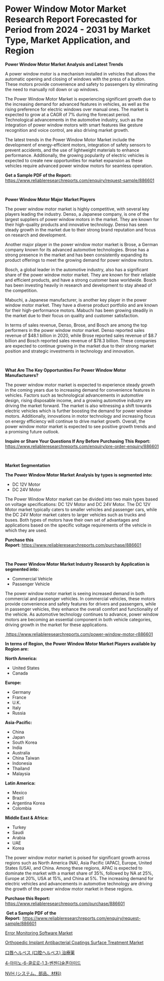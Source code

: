 <p><h1>Power Window Motor Market Research Report Forecasted for Period from 2024 -  2031 by Market Type, Market Application, and Region</h1></p><p><strong>Power Window Motor Market Analysis and Latest Trends</strong></p>
<p><p>A power window motor is a mechanism installed in vehicles that allows the automatic opening and closing of windows with the press of a button. These motors provide convenience and safety to passengers by eliminating the need to manually roll down or up windows.</p><p>The Power Window Motor Market is experiencing significant growth due to the increasing demand for advanced features in vehicles, as well as the rising preference for electric windows over manual ones. The market is expected to grow at a CAGR of 7% during the forecast period. Technological advancements in the automotive industry, such as the integration of power window motors with smart features like gesture recognition and voice control, are also driving market growth.</p><p>The latest trends in the Power Window Motor Market include the development of energy-efficient motors, integration of safety sensors to prevent accidents, and the use of lightweight materials to enhance performance. Additionally, the growing popularity of electric vehicles is expected to create new opportunities for market expansion as these vehicles require advanced power window motors for seamless operation.</p></p>
<p><strong>Get a Sample PDF of the Report:&nbsp;</strong> <a href="https://www.reliableresearchreports.com/enquiry/request-sample/886601">https://www.reliableresearchreports.com/enquiry/request-sample/886601</a></p>
<p>&nbsp;</p>
<p><strong>Power Window Motor Major Market Players</strong></p>
<p><p>The power window motor market is highly competitive, with several key players leading the industry. Denso, a Japanese company, is one of the largest suppliers of power window motors in the market. They are known for their high-quality products and innovative technology. Denso has seen steady growth in the market due to their strong brand reputation and focus on research and development.</p><p>Another major player in the power window motor market is Brose, a German company known for its advanced automotive technologies. Brose has a strong presence in the market and has been consistently expanding its product offerings to meet the growing demand for power window motors.</p><p>Bosch, a global leader in the automotive industry, also has a significant share of the power window motor market. They are known for their reliable and efficient products, and have a strong customer base worldwide. Bosch has been investing heavily in research and development to stay ahead of the competition.</p><p>Mabuchi, a Japanese manufacturer, is another key player in the power window motor market. They have a diverse product portfolio and are known for their high-performance motors. Mabuchi has been growing steadily in the market due to their focus on quality and customer satisfaction.</p><p>In terms of sales revenue, Denso, Brose, and Bosch are among the top performers in the power window motor market. Denso reported sales revenue of $48.1 billion in 2020, while Brose reported sales revenue of $8.7 billion and Bosch reported sales revenue of $78.3 billion. These companies are expected to continue growing in the market due to their strong market position and strategic investments in technology and innovation.</p></p>
<p>&nbsp;</p>
<p><strong>What Are The Key Opportunities For Power Window Motor Manufacturers?</strong></p>
<p><p>The power window motor market is expected to experience steady growth in the coming years due to increasing demand for convenience features in vehicles. Factors such as technological advancements in automotive design, rising disposable income, and a growing automotive industry are driving the market forward. The market is also witnessing a shift towards electric vehicles which is further boosting the demand for power window motors. Additionally, innovations in motor technology and increasing focus on energy efficiency will continue to drive market growth. Overall, the power window motor market is expected to see positive growth trends and a promising future outlook.</p></p>
<p><strong>Inquire or Share Your Questions If Any Before Purchasing This Report:</strong> <a href="https://www.reliableresearchreports.com/enquiry/pre-order-enquiry/886601">https://www.reliableresearchreports.com/enquiry/pre-order-enquiry/886601</a></p>
<p>&nbsp;</p>
<p><strong>Market Segmentation</strong></p>
<p><strong>The Power Window Motor Market Analysis by types is segmented into:</strong></p>
<p><ul><li>DC 12V Motor</li><li>DC 24V Motor</li></ul></p>
<p><p>The Power Window Motor market can be divided into two main types based on voltage specifications: DC 12V Motor and DC 24V Motor. The DC 12V Motor market typically caters to smaller vehicles and passenger cars, while the DC 24V Motor market caters to larger vehicles such as trucks and buses. Both types of motors have their own set of advantages and applications based on the specific voltage requirements of the vehicle in which they are used.</p></p>
<p><strong>Purchase this Report:&nbsp;</strong><a href="https://www.reliableresearchreports.com/purchase/886601">https://www.reliableresearchreports.com/purchase/886601</a></p>
<p>&nbsp;</p>
<p><strong>The Power Window Motor Market Industry Research by Application is segmented into:</strong></p>
<p><ul><li>Commercial Vehicle</li><li>Passenger Vehicle</li></ul></p>
<p><p>The power window motor market is seeing increased demand in both commercial and passenger vehicles. In commercial vehicles, these motors provide convenience and safety features for drivers and passengers, while in passenger vehicles, they enhance the overall comfort and functionality of the vehicle. As automotive technology continues to advance, power window motors are becoming an essential component in both vehicle categories, driving growth in the market for these applications.</p></p>
<p><a href="https://www.reliableresearchreports.com/power-window-motor-r886601">&nbsp;https://www.reliableresearchreports.com/power-window-motor-r886601</a></p>
<p><strong>In terms of Region, the Power Window Motor Market Players available by Region are:</strong></p>
<p>
    <p> <strong> North America: </strong>
        <ul>
            <li>United States</li>
            <li>Canada</li>
        </ul>
        </p> 
    <p> <strong> Europe: </strong>
        <ul>
            <li>Germany</li>
            <li>France</li>
            <li>U.K.</li>
            <li>Italy</li>
            <li>Russia</li>
        </ul>
        </p> 
    <p> <strong> Asia-Pacific: </strong>
        <ul>
            <li>China</li>
            <li>Japan</li>
            <li>South Korea</li>
            <li>India</li>
            <li>Australia</li>
            <li>China Taiwan</li>
            <li>Indonesia</li>
            <li>Thailand</li>
            <li>Malaysia</li>
        </ul>
        </p> 
    <p> <strong> Latin America: </strong>
        <ul>
            <li>Mexico</li>
            <li>Brazil</li>
            <li>Argentina Korea</li>
            <li>Colombia</li>
        </ul>
        </p> 
    <p> <strong> Middle East & Africa: </strong>
        <ul>
            <li>Turkey</li>
            <li>Saudi</li>
            <li>Arabia</li>
            <li>UAE</li>
            <li>Korea</li>
        </ul>
    </p>
    </p>
<p><p>The power window motor market is poised for significant growth across regions such as North America (NA), Asia Pacific (APAC), Europe, United States (USA), and China. Among these regions, APAC is expected to dominate the market with a market share of 35%, followed by NA at 25%, Europe at 20%, USA at 15%, and China at 5%. The increasing demand for electric vehicles and advancements in automotive technology are driving the growth of the power window motor market in these regions.</p></p>
<p><strong>Purchase this Report: </strong><a href="https://www.reliableresearchreports.com/purchase/886601">https://www.reliableresearchreports.com/purchase/886601</a></p>
<p>&nbsp;<strong>Get a Sample PDF of the Report:&nbsp;&nbsp;</strong><a href="https://www.reliableresearchreports.com/enquiry/request-sample/886601">https://www.reliableresearchreports.com/enquiry/request-sample/886601</a></p>
<p><strong></strong></p>
<p><p><a href="https://github.com/ChiragRP21/Market-Research-Report-List-5/blob/main/error-monitoring-software-market.md">Error Monitoring Software Market</a></p><p><a href="https://github.com/cecuraprangm/Market-Research-Report-List-3/blob/main/orthopedic-implant-antibacterial-coatings-surface-treatment-market.md">Orthopedic Implant Antibacterial Coatings Surface Treatment Market</a></p><p><a href="https://github.com/zoetazuur/Market-Research-Report-List-2/blob/main/3664126120869.md">口唇ヘルペス (口腔ヘルペス) 治療薬</a></p><p><a href="https://medium.com/@sybleferry/quot-2024%EB%85%84%EB%B6%80%ED%84%B0-2031%EB%85%84%EA%B9%8C%EC%A7%80-%EA%B8%B0%EA%B0%84%EC%97%90-%EB%8C%80%ED%95%B4-4-%EC%95%84%EB%AF%B8%EB%85%B8-6-%ED%81%B4%EB%A1%9C%EB%A1%9C-1-3-%EB%B2%A4%EC%A0%A0%EB%94%94%EC%88%A0%ED%8F%AC%EB%82%98%EB%A7%88%EC%9D%B4%EB%93%9C-%EC%8B%9C%EC%9E%A5-%EC%97%AD%ED%95%99%EA%B3%BC-%EC%84%B1%EC%9E%A5-%EC%B4%89%EC%A7%84%EC%9A%94%EC%9D%B8%EC%9D%84-%EB%B6%84%EC%84%9D%ED%95%98%EA%B3%A0-%EC%98%88%EC%B8%A1%ED%95%98%EC%98%80%EC%8A%B5%EB%8B%88%EB%8B%A4-quot-f759d619249a">4-아미노-6-클로로-1,3-벤젠디술폰아미드</a></p><p><a href="https://github.com/dadanedu33/Market-Research-Report-List-2/blob/main/9718341120868.md">NVH (システム、部品、材料)</a></p></p>
